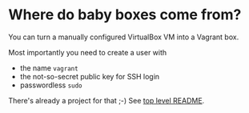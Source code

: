 # Where do baby boxes come from?

You can turn a manually configured VirtualBox VM into a Vagrant box.

Most importantly you need to create a user with

* the name `vagrant`
* the not-so-secret public key for SSH login
* passwordless `sudo`

There's already a project for that ;-) See [top level README](README.md).
